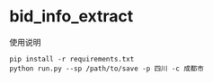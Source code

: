 # bid_info_extract

使用说明
```
pip install -r requirements.txt
python run.py --sp /path/to/save -p 四川 -c 成都市
```